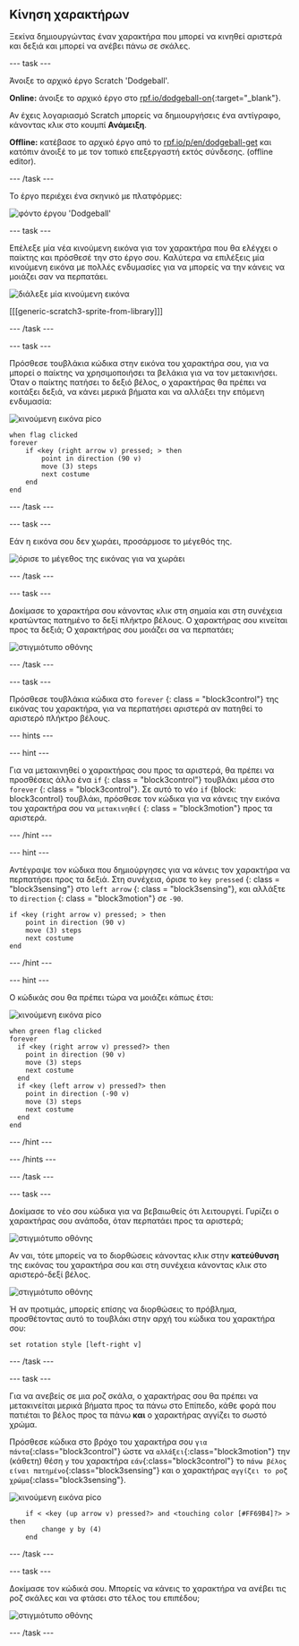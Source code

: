 ## Κίνηση χαρακτήρων

Ξεκίνα δημιουργώντας έναν χαρακτήρα που μπορεί να κινηθεί αριστερά και δεξιά και μπορεί να ανέβει πάνω σε σκάλες.

\--- task \---

Άνοιξε το αρχικό έργο Scratch 'Dodgeball'.

**Online:** άνοιξε το αρχικό έργο στο [rpf.io/dodgeball-on](http://rpf.io/dodgeball-on){:target="_blank"}.

Αν έχεις λογαριασμό Scratch μπορείς να δημιουργήσεις ένα αντίγραφο, κάνοντας κλικ στο κουμπί **Ανάμειξη**.

**Offline:** κατέβασε το αρχικό έργο από το [rpf.io/p/en/dodgeball-get](http://rpf.io/p/en/dodgeball-get) και κατόπιν άνοιξέ το με τον τοπικό επεξεργαστή εκτός σύνδεσης. (offline editor).

\--- /task \---

Το έργο περιέχει ένα σκηνικό με πλατφόρμες:

![φόντο έργου 'Dodgeball'](images/dodge-background.png)

\--- task \---

Επέλεξε μία νέα κινούμενη εικόνα για τον χαρακτήρα που θα ελέγχει ο παίκτης και πρόσθεσέ την στο έργο σου. Καλύτερα να επιλέξεις μία κινούμενη εικόνα με πολλές ενδυμασίες για να μπορείς να την κάνεις να μοιάζει σαν να περπατάει.

![διάλεξε μία κινούμενη εικόνα](images/dodge-characters.png)

[[[generic-scratch3-sprite-from-library]]]

\--- /task \---

\--- task \---

Πρόσθεσε τουβλάκια κώδικα στην εικόνα του χαρακτήρα σου, για να μπορεί ο παίκτης να χρησιμοποιήσει τα βελάκια για να τον μετακινήσει. Όταν ο παίκτης πατήσει το δεξιό βέλος, ο χαρακτήρας θα πρέπει να κοιτάξει δεξιά, να κάνει μερικά βήματα και να αλλάξει την επόμενη ενδυμασία:

![κινούμενη εικόνα pico](images/pico_walking_sprite.png)

```blocks3
when flag clicked
forever
    if <key (right arrow v) pressed; > then
        point in direction (90 v)
        move (3) steps
        next costume
    end
end
```

\--- /task \---

\--- task \---

Εάν η εικόνα σου δεν χωράει, προσάρμοσε το μέγεθός της.

![όρισε το μέγεθος της εικόνας για να χωράει](images/dodge-sprite-size-annotated.png)

\--- /task \---

\--- task \---

Δοκίμασε το χαρακτήρα σου κάνοντας κλικ στη σημαία και στη συνέχεια κρατώντας πατημένο το δεξί πλήκτρο βέλους. Ο χαρακτήρας σου κινείται προς τα δεξιά; Ο χαρακτήρας σου μοιάζει σα να περπατάει;

![στιγμιότυπο οθόνης](images/dodge-walking.png)

\--- /task \---

\--- task \---

Πρόσθεσε τουβλάκια κώδικα στο `forever` {: class = "block3control"} της εικόνας του χαρακτήρα, για να περπατήσει αριστερά αν πατηθεί το αριστερό πλήκτρο βέλους.

\--- hints \---

\--- hint \---

Για να μετακινηθεί ο χαρακτήρας σου προς τα αριστερά, θα πρέπει να προσθέσεις άλλο ένα `if` {: class = "block3control"} τουβλάκι μέσα στο `forever` {: class = "block3control"}. Σε αυτό το νέο `if` {block: block3control} τουβλάκι, πρόσθεσε τον κώδικα για να κάνεις την εικόνα του χαρακτήρα σου να `μετακινηθεί` {: class = "block3motion"} προς τα αριστερά.

\--- /hint \---

\--- hint \---

Αντέγραψε τον κώδικα που δημιούργησες για να κάνεις τον χαρακτήρα να περπατήσει προς τα δεξιά. Στη συνέχεια, όρισε το `key pressed` {: class = "block3sensing"} στο `left arrow` {: class = "block3sensing"}, και αλλάξτε το `direction` {: class = "block3motion"} σε `-90`.

```blocks3
if <key (right arrow v) pressed; > then
    point in direction (90 v)
    move (3) steps
    next costume
end
```

\--- /hint \---

\--- hint \---

Ο κώδικάς σου θα πρέπει τώρα να μοιάζει κάπως έτσι:

![κινούμενη εικόνα pico](images/pico_walking_sprite.png)

```blocks3
when green flag clicked
forever 
  if <key (right arrow v) pressed?> then 
    point in direction (90 v)
    move (3) steps
    next costume
  end
  if <key (left arrow v) pressed?> then 
    point in direction (-90 v)
    move (3) steps
    next costume
  end
end
```

\--- /hint \---

\--- /hints \---

\--- /task \---

\--- task \---

Δοκίμασε το νέο σου κώδικα για να βεβαιωθείς ότι λειτουργεί. Γυρίζει ο χαρακτήρας σου ανάποδα, όταν περπατάει προς τα αριστερά;

![στιγμιότυπο οθόνης](images/dodge-upside-down.png)

Αν ναι, τότε μπορείς να το διορθώσεις κάνοντας κλικ στην **κατεύθυνση** της εικόνας του χαρακτήρα σου και στη συνέχεια κάνοντας κλικ στο αριστερό-δεξί βέλος.

![στιγμιότυπο οθόνης](images/dodge-left-right-annotated.png)

Ή αν προτιμάς, μπορείς επίσης να διορθώσεις το πρόβλημα, προσθέτοντας αυτό το τουβλάκι στην αρχή του κώδικα του χαρακτήρα σου:

```blocks3
set rotation style [left-right v]
```

\--- /task \---

\--- task \---

Για να ανεβείς σε μια ροζ σκάλα, ο χαρακτήρας σου θα πρέπει να μετακινείται μερικά βήματα προς τα πάνω στο Επίπεδο, κάθε φορά που πατιέται το βέλος προς τα πάνω **και** ο χαρακτήρας αγγίζει το σωστό χρώμα.

Πρόσθεσε κώδικα στο βρόχο του χαρακτήρα σου `για πάντα`{:class="block3control"} ώστε να `αλλάξει`{:class="block3motion"} την (κάθετη) θέση `y` του χαρακτήρα `εάν`{:class="block3control"} το `πάνω βέλος είναι πατημένο`{:class="block3sensing"} και ο χαρακτήρας `αγγίζει το ροζ χρώμα`{:class="block3sensing"}.

![κινούμενη εικόνα pico](images/pico_walking_sprite.png)

```blocks3
    if < <key (up arrow v) pressed?> and <touching color [#FF69B4]?> > then
        change y by (4)
    end
```

\--- /task \---

\--- task \---

Δοκίμασε τον κώδικά σου. Μπορείς να κάνεις το χαρακτήρα να ανέβει τις ροζ σκάλες και να φτάσει στο τέλος του επιπέδου;

![στιγμιότυπο οθόνης](images/dodge-test-character.png)

\--- /task \---